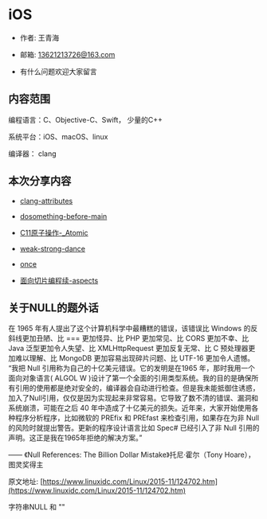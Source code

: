 # iOS


- 作者: 王青海

- 邮箱: 13621213726@163.com

- 有什么问题欢迎大家留言

## 内容范围

编程语言：C、Objective-C、Swift， 少量的C++

系统平台：iOS、macOS、linux

编译器： clang

## 本次分享内容

- [clang-attributes](resources/md/clang/clang-attributes.md)

- [dosomething-before-main](resources/md/dosomething-before-main.md)

- [C11原子操作-_Atomic](resources/md/C11atomic.md)

- [weak-strong-dance](resources/md/weak-strong-dance.md)

- [once](resources/md/once.md)

- [面向切片编程续-aspects](resources/md/aspects.md)

## 关于NULL的题外话

在 1965 年有人提出了这个计算机科学中最糟糕的错误，该错误比 Windows 的反斜线更加丑陋、比 === 更加怪异、比 PHP 更加常见、比 CORS 更加不幸、比 Java 泛型更加令人失望、比 XMLHttpRequest 更加反复无常、比 C 预处理器更加难以理解、比 MongoDB 更加容易出现碎片问题、比 UTF-16 更加令人遗憾。
“我把 Null 引用称为自己的十亿美元错误。它的发明是在1965 年，那时我用一个面向对象语言( ALGOL W )设计了第一个全面的引用类型系统。我的目的是确保所有引用的使用都是绝对安全的，编译器会自动进行检查。但是我未能抵御住诱惑，加入了Null引用，仅仅是因为实现起来非常容易。它导致了数不清的错误、漏洞和系统崩溃，可能在之后 40 年中造成了十亿美元的损失。近年来，大家开始使用各种程序分析程序，比如微软的 PREfix 和 PREfast 来检查引用，如果存在为非 Null 的风险时就提出警告。更新的程序设计语言比如 Spec# 已经引入了非 Null 引用的声明。这正是我在1965年拒绝的解决方案。” 

—— 《Null References: The Billion Dollar Mistake》托尼·霍尔（Tony Hoare），图灵奖得主

原文地址: [https://www.linuxidc.com/Linux/2015-11/124702.htm](https://www.linuxidc.com/Linux/2015-11/124702.htm)

字符串NULL 和 ""